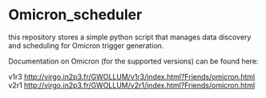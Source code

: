 # Omicron_scheduler

this repository stores a simple python script that manages data discovery and scheduling for Omicron trigger generation.

Documentation on Omicron (for the supported versions) can be found here:

v1r3
    http://virgo.in2p3.fr/GWOLLUM/v1r3/index.html?Friends/omicron.html
v2r1
    http://virgo.in2p3.fr/GWOLLUM/v2r1/index.html?Friends/omicron.html


